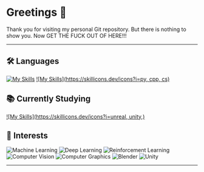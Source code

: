 # Greetings 👋

Thank you for visiting my personal Git repository. But there is nothing to show you. Now GET THE FUCK OUT OF HERE!!!

---

## 🛠️ Languages
[![My Skills](https://skillicons.dev/icons?i=js,html,css,wasm)](https://skillicons.dev)
[![My Skills](https://skillicons.dev/icons?i=py, cpp, cs)](https://skillicons.dev)

## 📚 Currently Studying
[![My Skills](https://skillicons.dev/icons?i=unreal, unity,)](https://skillicons.dev)

## 🌱 Interests
![Machine Learning](https://img.shields.io/badge/Machine_Learning-FF6F00?style=for-the-badge&logo=TensorFlow&logoColor=white)
![Deep Learning](https://img.shields.io/badge/Deep_Learning-EE4C2C?style=for-the-badge&logo=Pytorch&logoColor=white)
![Reinforcement Learning](https://img.shields.io/badge/Reinforcement_Learning-D00000?style=for-the-badge&logo=Keras&logoColor=white)
![Computer Vision](https://img.shields.io/badge/Computer_Vision-5C3EE8?style=for-the-badge&logo=OpenCV&logoColor=white)
![Computer Graphics](https://img.shields.io/badge/Computer_Graphics-FF7C00?style=for-the-badge)
![Blender](https://img.shields.io/badge/Blender-F5792A?style=for-the-badge&logo=Blender&logoColor=white)
![Unity](https://img.shields.io/badge/Unity-FFFFFF?style=for-the-badge&logo=unity&logoColor=black)

---


